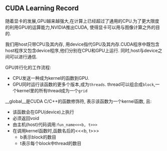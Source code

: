## CUDA Learning Record

随着显卡的发展,GPU越来越强大,在计算上已经超过了通用的CPU.为了更大限度的利用GPU的运算能力,NVIDIA推出CUDA, 使得显卡可以用与图像计算之外的目的.

我们用host只带CPU及其内存, 用device指代GPU及其内存.CUDA程序中既包含host程序又包含device程序,他们分别在CPU和GPU上运行. 同时,host与device之间可以进行通信.

GPU并行化的工作流程:

* CPU发送一种成为kernel的函数到GPU.
* GPU同时运行该函数的更多个版本,成为``threads``. thread可以组合成``block``,一个kernel里的所有thread成为一个``grid``

__global__是CUDA C/C++的函数修饰符, 表示该函数为一个kernel函数, 且:
* 该函数会在GPU(device)上执行
* 必须返回void
* 由主机(host)代码调用:``fun_name<<<b, t>>>``
* 在调用kernel函数时,函数名后的<<<b, t>>>
    * b表示block的数目
    * t表示每个block中thread的数目

